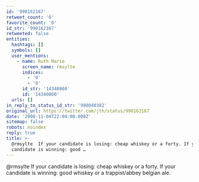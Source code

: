 ```yaml
---
id: '990162167'
retweet_count: '0'
favorite_count: '0'
id_str: '990162167'
retweeted: false
entities:
  hashtags: []
  symbols: []
  user_mentions:
    - name: Ruth Marie
      screen_name: rmsylte
      indices:
        - '0'
        - '8'
      id_str: '14340860'
      id: '14340860'
  urls: []
in_reply_to_status_id_str: '990040382'
original_url: https://twitter.com/jth/status/990162167
date: '2008-11-04T22:04:00.000Z'
sitemap: false
robots: noindex
reply: true
title: >-
  @rmsylte  If your candidate is losing: cheap whiskey or a forty. If your
  candidate is winning: good …
---
```


@rmsylte  If your candidate is losing: cheap whiskey or a forty. If your candidate is winning: good whiskey or a trappist/abbey belgian ale.